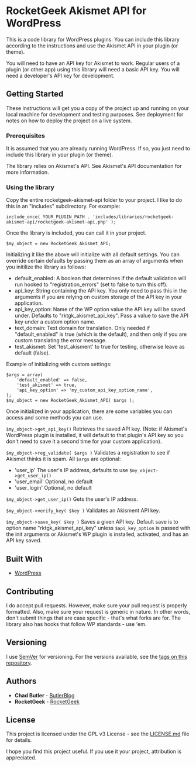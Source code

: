 # RocketGeek Akismet API for WordPress

This is a code library for WordPress plugins. You can include this library according to the instructions and use the Akismet API in your plugin (or theme).

You will need to have an API key for Akismet to work. Regular users of a plugin (or other app) using this library will need a basic API key. You will need a developer's API key for development.

## Getting Started

These instructions will get you a copy of the project up and running on your local machine for development and testing purposes. See deployment for notes on how to deploy the project on a live system.

### Prerequisites

It is assumed that you are already running WordPress.  If so, you just need to include this library in your plugin (or theme).

The library relies on Akismet's API. See Akismet's API documentation for more information.

### Using the library

Copy the entire rocketgeek-akismet-api folder to your project. I like to do this in an "includes" subdirectory. For example:

```
include_once( YOUR_PLUGIN_PATH . 'includes/libraries/rocketgeek-akismet-api/rocketgeek-akismet-api.php' );
```

Once the library is included, you can call it in your project.

```
$my_object = new RocketGeek_Akismet_API;
```

Initializing it like the above will initialize with all default settings.  You can override certain defaults by passing them as an array of arguments when you initilize the library as follows:

 * default_enabled: A boolean that determines if the default validation will run hooked to "registration_errors" (set to false to turn this off).
 * api_key: String containing the API key. You only need to pass this in the arguments if you are relying on custom storage of the API key in your application.
 * api_key_option: Name of the WP option value the API key will be saved under. Defaults to "rktgk_akismet_api_key". Pass a value to save the API key under a custom option name.
 * text_domain: Text domain for translation. Only needed if "default_enabled" is true (which is the default), and then only if you are custom translating the error message.
 * test_akismet: Set 'test_akisment' to true for testing, otherwise leave as default (false).
 
Example of initializing with custom settings:

```
$args = array(
	'default_enabled' => false,
	'test_akismet' => true,
	'api_key_option' => 'my_custom_api_key_option_name',
);
$my_object = new RocketGeek_Akismet_API( $args );
```

Once initialized in your application, there are some variables you can access and some methods you can use.

`$my_object->get_api_key()` Retrieves the saved API key.  (Note: if Akismet's WordPress plugin is installed, it will default to that plugin's API key so you don't need to save it a second time for your custom application).

`$my_object->reg_validate( $args )` Validates a registration to see if Akismet thinks it is spam.  All `$args` are optional:
* 'user_ip' The user's IP address, defaults to use `$my_object->get_user_ip()`
* 'user_email' Optional, no default
* 'user_login' Optional, no default

`$my_object->get_user_ip()` Gets the user's IP address.

`$my_object->verify_key( $key )` Validates an Akisment API key.

`$my_object->save_key( $key )` Saves a given API key. Default save is to option name "rktgk_akismet_api_key" unless `$api_key_option` is passed with the init arguments or Akismet's WP plugin is installed, activated, and has an API key saved.


## Built With

* [WordPress](https://make.wordpress.org/)

## Contributing

I do accept pull requests. However, make sure your pull request is properly formatted. Also, make sure your request is generic in nature. In other words, don't submit things that are case specific - that's what forks are for. The library also has hooks that follow WP standards - use 'em.

## Versioning

I use [SemVer](http://semver.org/) for versioning. For the versions available, see the [tags on this repository](https://github.com/rocketgeek/jquery_tabs/tags). 

## Authors

* **Chad Butler** - [ButlerBlog](https://github.com/butlerblog)
* **RocketGeek** - [RocketGeek](https://github.com/rocketgeek)

## License

This project is licensed under the GPL v3 License - see the [LICENSE.md](LICENSE.md) file for details.

I hope you find this project useful. If you use it your project, attribution is appreciated.
